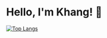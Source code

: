 
# Hello, I'm Khang! 👋
[![Top Langs](https://github-readme-stats.vercel.app/api/top-langs/?username=minhhoangvn&layout=compact&langs_count=8)](https://github.com/anuraghazra/github-readme-stats)
